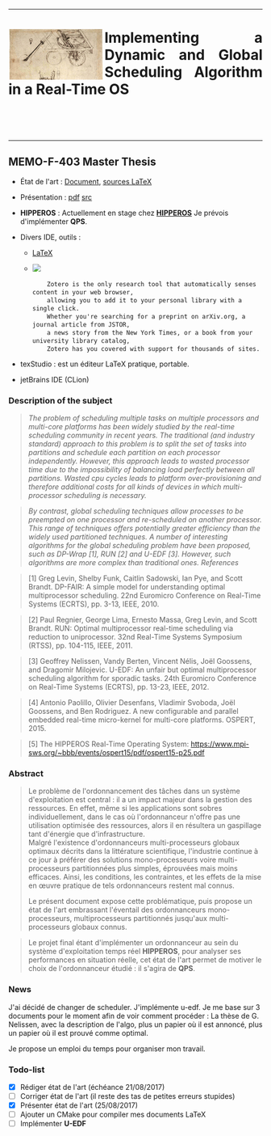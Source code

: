 <hr />
<div align="justify">
<img src="https://github.com/subsib/Scheduling/blob/master/presentation_prememoire/img/vinci_voiture_dessin.png" align="left" height="100" />
<h1>Implementing a Dynamic and Global Scheduling Algorithm in a Real-Time OS</h1>
<br />
<br />
<br />
</div>
<hr />




## MEMO-F-403 Master Thesis

* État de l'art : [Document](./memoire/memoire.pdf), [sources LaTeX](./memoire/memoire.tex)

* Présentation : [pdf](./presentation_prememoire/presentation.pdf) [src](./presentation_prememoire/)

* __HIPPEROS__ : Actuellement en stage chez [__HIPPEROS__](http://www.hipperos.com/) 
Je prévois d'implémenter __QPS__.

* Divers IDE, outils : 
  * [LaTeX](http://www.latex-project.org/)
  * <a href="https://www.zotero.org/"><img src="https://www.zotero.org/static/images/theme/zotero-logo.svg" align="left" height="15" /></a><br />
  			    
		    Zotero is the only research tool that automatically senses content in your web browser, 
		    allowing you to add it to your personal library with a single click. 
		    Whether you're searching for a preprint on arXiv.org, a journal article from JSTOR, 
		    a news story from the New York Times, or a book from your university library catalog, 
		    Zotero has you covered with support for thousands of sites.
*  texStudio : est un éditeur LaTeX pratique, portable.
  *  jetBrains IDE (CLion)

### Description of the subject

>_The problem of scheduling multiple tasks on multiple processors and multi-core platforms has been widely studied by the real-time scheduling community in recent years. The traditional (and industry standard) approach to this problem is to split the set of tasks into partitions and schedule each partition on each processor independently. However, this approach leads to wasted processor time due to the impossibility of balancing load perfectly between all partitions. Wasted cpu cycles leads to platform over-provisioning and therefore additional costs for all kinds of devices in which multi-processor scheduling is necessary._

>_By contrast, global scheduling techniques allow processes to be preempted on one processor and re-scheduled on another processor. This range of techniques offers potentially greater efficiency than the widely used partitioned techniques. A number of interesting algorithms for the global scheduling problem have been proposed, such as DP-Wrap [1], RUN [2] and U-EDF [3]. However, such algorithms are more complex than traditional ones.
References_

> [1] Greg Levin, Shelby Funk, Caitlin Sadowski, Ian Pye, and Scott Brandt. DP-FAIR: A simple model for understanding optimal multiprocessor scheduling. 22nd Euromicro Conference on Real-Time Systems (ECRTS), pp. 3-13, IEEE, 2010.

> [2] Paul Regnier, George Lima, Ernesto Massa, Greg Levin, and Scott Brandt. RUN: Optimal multiprocessor real-time scheduling via reduction to uniprocessor. 32nd Real-Time Systems Symposium (RTSS), pp. 104-115, IEEE, 2011.

> [3] Geoffrey Nelissen, Vandy Berten, Vincent Nélis, Joël Goossens, and Dragomir Milojevic. U-EDF: An unfair but optimal multiprocessor scheduling algorithm for sporadic tasks. 24th Euromicro Conference on Real-Time Systems (ECRTS), pp. 13-23, IEEE, 2012.

> [4] Antonio Paolillo, Olivier Desenfans, Vladimir Svoboda, Joël Goossens, and Ben Rodriguez. A new configurable and parallel embedded real-time micro-kernel for multi-core platforms. OSPERT, 2015.

> [5] The HIPPEROS Real-Time Operating System: https://www.mpi-sws.org/~bbb/events/ospert15/pdf/ospert15-p25.pdf

### Abstract 

>Le problème de l'ordonnancement des tâches dans un système d'exploitation est 
>central : il a un impact majeur dans la gestion des ressources. 
>En effet, même si les applications sont sobres individuellement, dans le cas où 
>l'ordonnanceur n'offre pas une utilisation optimisée des ressources, alors 
>il en résultera un gaspillage tant d'énergie que d'infrastructure.    
>Malgré l'existence d'ordonnanceurs multi-processeurs globaux optimaux décrits 
>dans la littérature scientifique, l'industrie continue à ce jour à préférer des 
>solutions mono-processeurs voire multi-processeurs partitionnées plus simples, 
>éprouvées mais moins efficaces. 
>Ainsi, les conditions, les contraintes, et les 
>effets de la mise en œuvre pratique de tels ordonnanceurs restent mal connus.
>
>Le présent document expose cette problématique, puis propose un état de l'art 
>embrassant l'éventail des ordonnanceurs mono-processeurs, multiprocesseurs 
>partitionnés jusqu'aux multi-processeurs globaux connus.

>Le projet final étant d'implémenter un ordonnanceur au sein du système 
>d'exploitation temps réel __HIPPEROS__, pour analyser ses performances 
>en situation réelle, cet état de l'art permet de motiver le choix de 
>l'ordonnanceur étudié : il s'agira de __QPS__.

### News

J'ai décidé de changer de scheduler. J'implémente u-edf. Je me base sur 3 documents pour 
le moment afin de voir comment procéder :
La thèse de G. Nelissen, avec la description de l'algo, 
plus un papier où il est annoncé, 
plus un papier où il est prouvé comme optimal.

Je propose un emploi du temps pour organiser mon travail.

### Todo-list

- [x] Rédiger état de l'art (échéance 21/08/2017)
- [ ] Corriger état de l'art (il reste des tas de petites erreurs stupides)
- [x] Présenter état de l'art (25/08/2017)
- [ ] Ajouter un CMake pour compiler mes documents LaTeX
- [ ] Implémenter __U-EDF__
